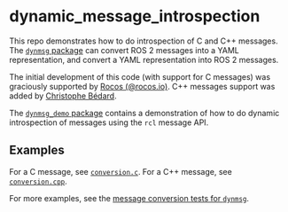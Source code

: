 # dynamic_message_introspection

This repo demonstrates how to do introspection of C and C++ messages.
The [`dynmsg` package](./dynmsg) can convert ROS 2 messages into a YAML representation, and convert a YAML representation into ROS 2 messages.

The initial development of this code (with support for C messages) was graciously supported by [Rocos (@rocos.io)](https://www.rocos.io/).
C++ messages support was added by [Christophe Bédard](https://github.com/christophebedard).

The [`dynmsg_demo` package](./dynmsg_demo) contains a demonstration of how to do dynamic introspection of messages using the `rcl` message API.

## Examples

For a C message, see [`conversion.c`](./test_dynmsg/examples/conversion_c.cpp).
For a C++ message, see [`conversion.cpp`](./test_dynmsg/examples/conversion_cpp.cpp).

For more examples, see the [message conversion tests for `dynmsg`](./test_dynmsg/test/test_conversion.cpp).

